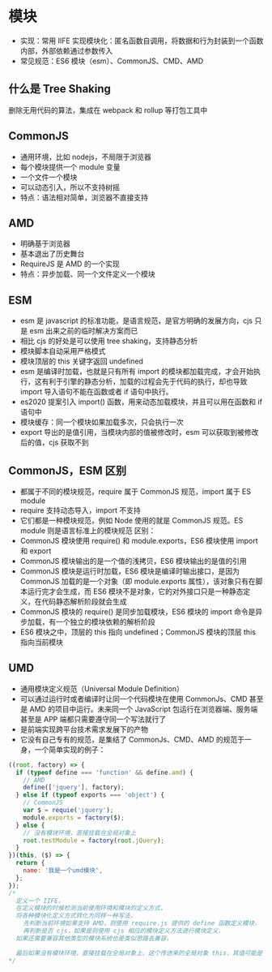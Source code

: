 # 模块

- 实现：常用 IIFE 实现模块化：匿名函数自调用，将数据和行为封装到一个函数内部，外部依赖通过参数传入
- 常见规范：ES6 模块（esm）、CommonJS、CMD、AMD

## 什么是 Tree Shaking

删除无用代码的算法，集成在 webpack 和 rollup 等打包工具中

## CommonJS

- 通用环境，比如 nodejs，不局限于浏览器
- 每个模块提供一个 module 变量
- 一个文件一个模块
- 可以动态引入，所以不支持树摇
- 特点：语法相对简单，浏览器不直接支持

## AMD

- 明确基于浏览器
- 基本退出了历史舞台
- RequireJS 是 AMD 的一个实现
- 特点：异步加载、同一个文件定义一个模块

## ESM

- esm 是 javascript 的标准功能，是语言规范，是官方明确的发展方向，cjs 只是 esm 出来之前的临时解决方案而已
- 相比 cjs 的好处是可以使用 tree shaking，支持静态分析
- 模块脚本自动采用严格模式
- 模块顶层的 this 关键字返回 undefined
- esm 是编译时加载，也就是只有所有 import 的模块都加载完成，才会开始执行，这有利于引擎的静态分析，加载的过程会先于代码的执行，却也导致 import 导入语句不能在函数或者 if 语句中执行。
- es2020 提案引入 import() 函数，用来动态加载模块，并且可以用在函数和 if 语句中
- 模块缓存：同一个模块如果加载多次，只会执行一次
- export 导出的是值引用，当模块内部的值被修改时，esm 可以获取到被修改后的值，cjs 获取不到

## CommonJS，ESM 区别

- 都属于不同的模块规范，require 属于 CommonJS 规范，import 属于 ES module
- require 支持动态导入，import 不支持
- 它们都是一种模块规范，例如 Node 使用的就是 CommonJS 规范。ES module 则是语言标准上的模块规范 区别：
- CommonJS 模块使用 require() 和 module.exports，ES6 模块使用 import 和 export
- CommonJS 模块输出的是一个值的浅拷贝，ES6 模块输出的是值的引用
- CommonJS 模块是运行时加载，ES6 模块是编译时输出接口，是因为 CommonJS 加载的是一个对象（即 module.exports 属性），该对象只有在脚本运行完才会生成，而 ES6 模块不是对象，它的对外接口只是一种静态定义，在代码静态解析阶段就会生成
- CommonJS 模块的 require() 是同步加载模块，ES6 模块的 import 命令是异步加载，有一个独立的模块依赖的解析阶段
- ES6 模块之中，顶层的 this 指向 undefined；CommonJS 模块的顶层 this 指向当前模块

## UMD

- 通用模块定义规范（Universal Module Definition）
- 可以通过运行时或者编译时让同一个代码模块在使用 CommonJs、CMD 甚至是 AMD 的项目中运行。未来同一个 JavaScript 包运行在浏览器端、服务端甚至是 APP 端都只需要遵守同一个写法就行了
- 是前端实现跨平台技术需求发展下的产物
- 它没有自己专有的规范，是集结了 CommonJs、CMD、AMD 的规范于一身，一个简单实现的例子：

```jsx
((root, factory) => {
  if (typeof define === 'function' && define.amd) {
    // AMD
    define(['jquery'], factory);
  } else if (typeof exports === 'object') {
    // CommonJS
    var $ = requie('jquery');
    module.exports = factory($);
  } else {
    // 没有模块环境，直接挂载在全局对象上
    root.testModule = factory(root.jQuery);
  }
})(this, ($) => {
  return {
    name: '我是一个umd模块',
  };
});
/*
  定义一个 IIFE，
  在定义模块的时候检测当前使用环境和模块的定义方式，
  将各种模块化定义方式转化为同样一种写法，
	先判断当前环境如果支持 AMD，则使用 require.js 提供的 define 函数定义模块，
	再判断是否 cjs，如果是则使用 cjs 相应的模块定义方法进行模块定义，
  如果还需要兼容其他类型的模块系统也是类似思路去兼容，

  最后如果没有模块环境，直接挂载在全局对象上，这个传进来的全局对象 this，其值可能是 window 或者 global，视运行环境而定
*/
```
